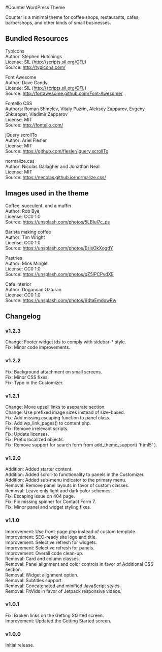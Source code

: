 #Counter WordPress Theme

Counter is a minimal theme for coffee shops, restaurants, cafes, barbershops, and other kinds of small businesses.

## Bundled Resources

Typicons  
Author: Stephen Hutchings  
License: SIL (http://scripts.sil.org/OFL)  
Source: http://typicons.com/

Font Awesome  
Author: Dave Gandy  
License: SIL (http://scripts.sil.org/OFL)  
Source: http://fortawesome.github.com/Font-Awesome/

Fontello CSS  
Authors: Roman Shmelev, Vitaly Puzrin, Aleksey Zapparov, Evgeny Shkuropat, Vladimir Zapparov  
License: MIT  
Source: http://fontello.com/

jQuery scrollTo  
Author: Ariel Flesler  
License: MIT  
Source: https://github.com/flesler/jquery.scrollTo

normalize.css  
Author: Nicolas Gallagher and Jonathan Neal  
License: MIT  
Source: https://necolas.github.io/normalize.css/

## Images used in the theme

Coffee, succulent, and a muffin  
Author: Rob Bye  
License: CC0 1.0  
Source: https://unsplash.com/photos/5LBIuI7c_ps

Barista making coffee  
Author: Tim Wright  
License: CC0 1.0  
Source: https://unsplash.com/photos/EsisOkXogdY

Pastries  
Author: Mink Mingle  
License: CC0 1.0  
Source: https://unsplash.com/photos/qZ5lPCPvdXE

Cafe interior  
Author: Dogancan Ozturan  
License: CC0 1.0  
Source: https://unsplash.com/photos/94taEmdowRw

## Changelog

### v1.2.3

Change: Footer widget ids to comply with sidebar-* style.  
Fix: Minor code improvements.

### v1.2.2

Fix: Background attachment on small screens.  
Fix: Minor CSS fixes.  
Fix: Typo in the Customizer.

### v1.2.1

Change: Move upsell links to aseparate section.  
Change: Use prefixed image sizes instead of size-based.  
Fix: Add missing escaping function to panel class.  
Fix: Add wp_link_pages() to content.php.  
Fix: Remove irrelevant scripts.  
Fix: Update licenses.  
Fix: Prefix localized objects.  
Fix: Remove support for search form from add_theme_support( 'html5' ).

### v1.2.0

Addition: Added starter content.  
Addition: Added scroll-to functionality to panels in the Customizer.  
Addition: Added sub-menu indicator to the primary menu.  
Removal: Remove panel layouts in favor of custom classes.  
Removal: Leave only light and dark color schemes.  
Fix: Escaping issue on 404 page.  
Fix: Fix missing spinner for Contact Form 7.  
Fix: Minor panel and widget styling fixes.

### v1.1.0

Improvement: Use front-page.php instead of custom template.  
Improvement: SEO-ready site logo and title.  
Improvement: Selective refresh for widgets.  
Improvement: Selective refresh for panels.  
Improvement: Overall code clean-up.  
Removal: Card and column classes.  
Removal: Panel alignment and color controls in favor of Additional CSS section.  
Removal: Widget alignment option.  
Removal: Subtitles support.  
Removal: Concatenated and minified JavaScript styles.  
Removal: FitVids in favor of Jetpack responsive videos.

### v1.0.1

Fix: Broken links on the Getting Started screen.  
Improvement: Updated the Getting Started screen.

### v1.0.0

Initial release.
